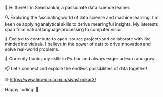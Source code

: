 👋 Hi there! I'm Sivashankar, a passionate data science learner.

🔍 Exploring the fascinating world of data science and machine learning, I'm keen on applying analytical skills to derive meaningful insights. My interests span from natural language processing to computer vision.

🚀 Excited to contribute to open-source projects and collaborate with like-minded individuals. I believe in the power of data to drive innovation and solve real-world problems.

💼 Currently honing my skills in Python  and always eager to learn and grow.

📫 Let's connect and explore the endless possibilities of data together!

🌐 https://www.linkedin.com/in/sivashankar3/

Happy coding! 🚀
